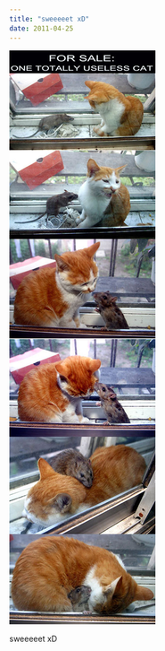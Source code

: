 ```yaml
---
title: "sweeeeet xD"
date: 2011-04-25
---
```


![2011-04-25-d1mjacuj.jpeg](/images/2011-04-25-d1mjacuj.jpeg)

sweeeeet xD